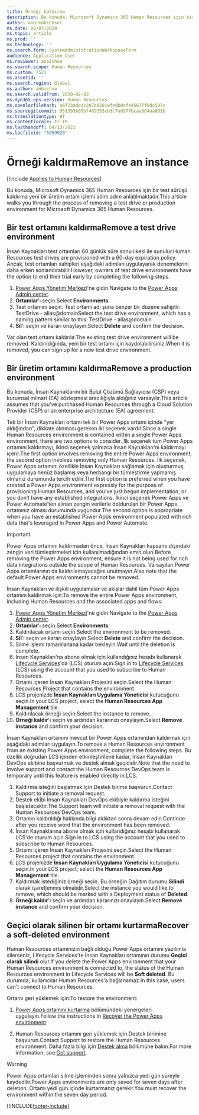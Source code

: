 ```yaml
---
title: Örneği kaldırma
description: Bu konuda, Microsoft Dynamics 365 Human Resources için bir test sürüşü kaldırma yeni bir üretim ortam işlemi adım adım anlatılmaktadır.
author: andreabichsel
ms.date: 08/07/2020
ms.topic: article
ms.prod: ''
ms.technology: ''
ms.search.form: SystemAdministrationWorkspaceForm
audience: Application User
ms.reviewer: anbichse
ms.search.scope: Human Resources
ms.custom: 7521
ms.assetid: ''
ms.search.region: Global
ms.author: anbichse
ms.search.validFrom: 2020-02-03
ms.dyn365.ops.version: Human Resources
ms.openlocfilehash: a6f23adedc287b85018fe0b0af445677f6dc597c
ms.sourcegitcommit: 951393b05bf409333cb3c7ad977bcaa804aa801b
ms.translationtype: HT
ms.contentlocale: tr-TR
ms.lasthandoff: 04/13/2021
ms.locfileid: "5889920"
---
```

# <a name="remove-an-instance"></a><span data-ttu-id="d3acd-103">Örneği kaldırma</span><span class="sxs-lookup"><span data-stu-id="d3acd-103">Remove an instance</span></span>

[!include [Applies to Human Resources](../includes/applies-to-hr.md)]

<span data-ttu-id="d3acd-104">Bu konuda, Microsoft Dynamics 365 Human Resources için bir test sürüşü kaldırma yeni bir üretim ortam işlemi adım adım anlatılmaktadır.</span><span class="sxs-lookup"><span data-stu-id="d3acd-104">This article walks you through the process of removing a test drive or production environment for Microsoft Dynamics 365 Human Resources.</span></span>

## <a name="remove-a-test-drive-environment"></a><span data-ttu-id="d3acd-105">Bir test ortamını kaldırma</span><span class="sxs-lookup"><span data-stu-id="d3acd-105">Remove a test drive environment</span></span>

<span data-ttu-id="d3acd-106">İnsan Kaynakları test ortamları 60 günlük süre sonu ilkesi ile sunulur.</span><span class="sxs-lookup"><span data-stu-id="d3acd-106">Human Resources test drives are provisioned with a 60-day expiration policy.</span></span> <span data-ttu-id="d3acd-107">Ancak, test ortamları sahipleri aşağıdaki adımları uygulayarak denemelerini daha erken sonlandırabilir.</span><span class="sxs-lookup"><span data-stu-id="d3acd-107">However, owners of test drive environments have the option to end their trial early by completing the following steps.</span></span> 

1. <span data-ttu-id="d3acd-108">[Power Apps Yönetim Merkezi](https://admin.businessplatform.microsoft.com/)'ne gidin.</span><span class="sxs-lookup"><span data-stu-id="d3acd-108">Navigate to the [Power Apps Admin center](https://admin.businessplatform.microsoft.com/).</span></span>
2. <span data-ttu-id="d3acd-109">**Ortamlar**'ı seçin.</span><span class="sxs-lookup"><span data-stu-id="d3acd-109">Select **Environments**.</span></span>
3. <span data-ttu-id="d3acd-110">Test ortamını seçin. Test ortamı adı şuna benzer bir düzene sahiptir: TestDrive - alias@domain</span><span class="sxs-lookup"><span data-stu-id="d3acd-110">Select the test drive environment, which has a naming pattern similar to this: TestDrive - alias@domain</span></span>
4. <span data-ttu-id="d3acd-111">**Sil**'i seçin ve kararı onaylayın.</span><span class="sxs-lookup"><span data-stu-id="d3acd-111">Select **Delete** and confirm the decision.</span></span> 

<span data-ttu-id="d3acd-112">Var olan test ortamı kaldırılır.</span><span class="sxs-lookup"><span data-stu-id="d3acd-112">The existing test drive environment will be removed.</span></span> <span data-ttu-id="d3acd-113">Kaldırıldığında, yeni bir test ortamı için kaydolabilirsiniz.</span><span class="sxs-lookup"><span data-stu-id="d3acd-113">When it is removed, you can sign up for a new test drive environment.</span></span> 

## <a name="remove-a-production-environment"></a><span data-ttu-id="d3acd-114">Bir üretim ortamını kaldırma</span><span class="sxs-lookup"><span data-stu-id="d3acd-114">Remove a production environment</span></span>

<span data-ttu-id="d3acd-115">Bu konuda, İnsan Kaynaklarını bir Bulut Çözümü Sağlayıcısı (CSP) veya kurumsal mimari (EA) sözleşmesi aracılığıyla aldığınız varsayılır.</span><span class="sxs-lookup"><span data-stu-id="d3acd-115">This article assumes that you've purchased Human Resources through a Cloud Solution Provider (CSP) or an enterprise architecture (EA) agreement.</span></span> 

<span data-ttu-id="d3acd-116">Tek bir İnsan Kaynakları ortamı tek bir Power Apps ortamı içinde "yer aldığından", dikkate alınması gereken iki seçenek vardır.</span><span class="sxs-lookup"><span data-stu-id="d3acd-116">Since a single Human Resources environment is contained within a single Power Apps environment, there are two options to consider.</span></span> <span data-ttu-id="d3acd-117">İlk seçenek tüm Power Apps ortamını kaldırmayı, ikinci seçenek yalnızca İnsan Kaynakları'nı kaldırmayı içerir.</span><span class="sxs-lookup"><span data-stu-id="d3acd-117">The first option involves removing the entire Power Apps environment; the second option involves removing only Human Resources.</span></span> <span data-ttu-id="d3acd-118">İlk seçenek, Power Apps ortamını özellikle İnsan Kaynakları sağlamak için oluşturmuş, uygulamaya henüz başlamış veya herhangi bir tümleştirme yapmamış olmanız durumunda tercih edilir.</span><span class="sxs-lookup"><span data-stu-id="d3acd-118">The first option is preferred when you have created a Power Apps environment expressly for the purpose of provisioning Human Resources, and you've just begun implementation, or you don’t have any established integrations.</span></span> <span data-ttu-id="d3acd-119">İkinci seçenek Power Apps ve Power Automate'ten alınan zengin verilerle doldurulan bir Power Apps ortamınız olması durumunda uygundur.</span><span class="sxs-lookup"><span data-stu-id="d3acd-119">The second option is appropriate when you have an established Power Apps environment populated with rich data that's leveraged in Power Apps and Power Automate.</span></span>

> [!Important]
> <span data-ttu-id="d3acd-120">Power Apps ortamını kaldırmadan önce, İnsan Kaynakları kapsamı dışındaki zengin veri tümleştirmeleri için kullanılmadığından emin olun.</span><span class="sxs-lookup"><span data-stu-id="d3acd-120">Before removing the Power Apps environment, ensure it is not being used for rich data integrations outside the scope of Human Resources.</span></span> <span data-ttu-id="d3acd-121">Varsayılan Power Apps ortamlarının da kaldırılamayacağını unutmayın.</span><span class="sxs-lookup"><span data-stu-id="d3acd-121">Also note that the default Power Apps environments cannot be removed.</span></span> 

<span data-ttu-id="d3acd-122">İnsan Kaynakları ve ilişkili uygulamalar ve akışlar dahil tüm Power Apps ortamını kaldırmak için:</span><span class="sxs-lookup"><span data-stu-id="d3acd-122">To remove the entire Power Apps environment, including Human Resources and the associated apps and flows:</span></span>

1. <span data-ttu-id="d3acd-123">[Power Apps Yönetim Merkezi](https://admin.businessplatform.microsoft.com/)'ne gidin.</span><span class="sxs-lookup"><span data-stu-id="d3acd-123">Navigate to the [Power Apps Admin center](https://admin.businessplatform.microsoft.com/).</span></span>
2. <span data-ttu-id="d3acd-124">**Ortamlar**'ı seçin.</span><span class="sxs-lookup"><span data-stu-id="d3acd-124">Select **Environments**.</span></span>
3. <span data-ttu-id="d3acd-125">Kaldırılacak ortamı seçin.</span><span class="sxs-lookup"><span data-stu-id="d3acd-125">Select the environment to be removed.</span></span>
4. <span data-ttu-id="d3acd-126">**Sil**'i seçin ve kararı onaylayın.</span><span class="sxs-lookup"><span data-stu-id="d3acd-126">Select **Delete** and confirm the decision.</span></span> 
5. <span data-ttu-id="d3acd-127">Silme işlemi tamamlanana kadar bekleyin.</span><span class="sxs-lookup"><span data-stu-id="d3acd-127">Wait until the deletion is complete.</span></span>
6. <span data-ttu-id="d3acd-128">İnsan Kaynakları'na abone olmak için kullandığınız hesabı kullanarak [Lifecycle Services](https://lcs.dynamics.com/Logon/Index)'da (LCS) oturum açın.</span><span class="sxs-lookup"><span data-stu-id="d3acd-128">Sign in to [Lifecycle Services](https://lcs.dynamics.com/Logon/Index) (LCS) using the account that you used to subscribe to Human Resources.</span></span> 
7. <span data-ttu-id="d3acd-129">Ortamı içeren İnsan Kaynakları Projesini seçin.</span><span class="sxs-lookup"><span data-stu-id="d3acd-129">Select the Human Resources Project that contains the environment.</span></span> 
8. <span data-ttu-id="d3acd-130">LCS projenizde **İnsan Kaynakları Uygulama Yöneticisi** kutucuğunu seçin.</span><span class="sxs-lookup"><span data-stu-id="d3acd-130">In your LCS project, select the **Human Resources App Management** tile.</span></span> 
9. <span data-ttu-id="d3acd-131">Kaldırılacak örneği seçin.</span><span class="sxs-lookup"><span data-stu-id="d3acd-131">Select the instance to remove.</span></span> 
10. <span data-ttu-id="d3acd-132">**Örneği kaldır**'ı seçin ve ardından kararınızı onaylayın.</span><span class="sxs-lookup"><span data-stu-id="d3acd-132">Select **Remove instance** and confirm your decision.</span></span>  

<span data-ttu-id="d3acd-133">İnsan Kaynakları ortamını mevcut bir Power Apps ortamından kaldırmak için aşağıdaki adımları uygulayın.</span><span class="sxs-lookup"><span data-stu-id="d3acd-133">To remove a Human Resources environment from an existing Power Apps environment, complete the following steps.</span></span> <span data-ttu-id="d3acd-134">Bu özellik doğrudan LCS içinden etkinleştirilene kadar, İnsan Kaynakları DevOps ekibine başvurmak ve destek almak geçicidir.</span><span class="sxs-lookup"><span data-stu-id="d3acd-134">Note that the need to involve support and contact the Human Resources DevOps team is temporary until this feature is enabled directly in LCS.</span></span>

1. <span data-ttu-id="d3acd-135">Kaldırma isteğini başlatmak için Destek birime başvurun.</span><span class="sxs-lookup"><span data-stu-id="d3acd-135">Contact Support to initiate a removal request.</span></span>
2. <span data-ttu-id="d3acd-136">Destek ekibi İnsan Kaynakları DevOps ekibiyle kaldırma isteğini başlatacaktır.</span><span class="sxs-lookup"><span data-stu-id="d3acd-136">The Support team will initiate a removal request with the Human Resources DevOps team.</span></span> 
3. <span data-ttu-id="d3acd-137">Ortamın kaldırıldığı hakkında bilgi aldıktan sonra devam edin.</span><span class="sxs-lookup"><span data-stu-id="d3acd-137">Continue after you receive word that the environment has been removed.</span></span>
4. <span data-ttu-id="d3acd-138">İnsan Kaynaklarına abone olmak için kullandığınız hesabı kullanarak LCS'de oturum açın.</span><span class="sxs-lookup"><span data-stu-id="d3acd-138">Sign in to LCS using the account that you used to subscribe to Human Resources.</span></span> 
5. <span data-ttu-id="d3acd-139">Ortamı içeren İnsan Kaynakları Projesini seçin.</span><span class="sxs-lookup"><span data-stu-id="d3acd-139">Select the Human Resources project that contains the environment.</span></span> 
6. <span data-ttu-id="d3acd-140">LCS projenizde **İnsan Kaynakları Uygulama Yöneticisi** kutucuğunu seçin.</span><span class="sxs-lookup"><span data-stu-id="d3acd-140">In your LCS project, select the **Human Resources App Management** tile.</span></span> 
7. <span data-ttu-id="d3acd-141">Kaldırmak istediğiniz örneği seçin. Bu örneğin Dağıtım durumu **Silindi** olarak işaretlenmiş olmalıdır.</span><span class="sxs-lookup"><span data-stu-id="d3acd-141">Select the instance you would like to remove, which should be marked with a Deployment status of **Deleted**.</span></span>
8. <span data-ttu-id="d3acd-142">**Örneği kaldır**'ı seçin ve ardından kararınızı onaylayın.</span><span class="sxs-lookup"><span data-stu-id="d3acd-142">Select **Remove instance** and confirm your decision.</span></span> 

## <a name="recover-a-soft-deleted-environment"></a><span data-ttu-id="d3acd-143">Geçici olarak silinen bir ortamı kurtarma</span><span class="sxs-lookup"><span data-stu-id="d3acd-143">Recover a soft-deleted environment</span></span>

<span data-ttu-id="d3acd-144">Human Resources ortamınızın bağlı olduğu Power Apps ortamını yazılımla silerseniz, Lifecycle Services'te İnsan Kaynakları ortamının durumu **Geçici olarak silindi** olur.</span><span class="sxs-lookup"><span data-stu-id="d3acd-144">If you delete the Power Apps environment that your Human Resources environment is connected to, the status of the Human Resources environment in Lifecycle Services will be **Soft deleted**.</span></span> <span data-ttu-id="d3acd-145">Bu durumda, kullanıcılar Human Resources'a bağlanamaz.</span><span class="sxs-lookup"><span data-stu-id="d3acd-145">In this case, users can't connect to Human Resources.</span></span>

<span data-ttu-id="d3acd-146">Ortamı geri yüklemek için:</span><span class="sxs-lookup"><span data-stu-id="d3acd-146">To restore the environment:</span></span>

1. <span data-ttu-id="d3acd-147">[Power Apps ortamını kurtarma](/power-platform/admin/recover-environment.md) bölümündeki yönergeleri uygulayın.</span><span class="sxs-lookup"><span data-stu-id="d3acd-147">Follow the instructions in [Recover the Power Apps environment](/power-platform/admin/recover-environment.md).</span></span>

2. <span data-ttu-id="d3acd-148">Human Resources ortamını geri yüklemek için Destek birimine başvurun.</span><span class="sxs-lookup"><span data-stu-id="d3acd-148">Contact Support to restore the Human Resources environment.</span></span> <span data-ttu-id="d3acd-149">Daha fazla bilgi için [Destek alma](../fin-ops-core/dev-itpro/lifecycle-services/lcs-support.md) bölümüne bakın.</span><span class="sxs-lookup"><span data-stu-id="d3acd-149">For more information, see [Get support](../fin-ops-core/dev-itpro/lifecycle-services/lcs-support.md).</span></span>

> [!Warning]
> <span data-ttu-id="d3acd-150">Power Apps ortamları silme işleminden sonra yalnızca yedi gün süreyle kaydedilir.</span><span class="sxs-lookup"><span data-stu-id="d3acd-150">Power Apps environments are only saved for seven days after deletion.</span></span> <span data-ttu-id="d3acd-151">Ortamı yedi gün içinde kurtarmanız gerekir.</span><span class="sxs-lookup"><span data-stu-id="d3acd-151">You must recover the environment within the seven day period.</span></span>


[!INCLUDE[footer-include](../includes/footer-banner.md)]